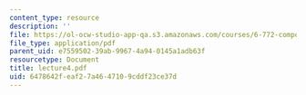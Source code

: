 ```yaml
---
content_type: resource
description: ''
file: https://ol-ocw-studio-app-qa.s3.amazonaws.com/courses/6-772-compound-semiconductor-devices-spring-2003/6478642feaf27a4647109cddf23ce37d_lecture4.pdf
file_type: application/pdf
parent_uid: e7559502-39ab-9967-4a94-0145a1adb63f
resourcetype: Document
title: lecture4.pdf
uid: 6478642f-eaf2-7a46-4710-9cddf23ce37d
---
```

